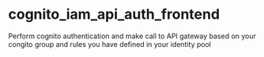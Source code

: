 # cognito_iam_api_auth_frontend
Perform cognito authentication and make call to API gateway based on your congito group and rules you have defined in your identity pool 
